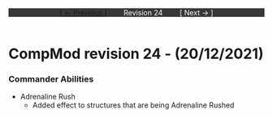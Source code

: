 <div style="width:100%;background-color:#373737;color:#FFFFFF;text-align:center">
<div style="display:inline-block;float:left;padding-left:20%">
<a href="revision23">
[ <- Previous ]
</a>
</div>
<div style="display:inline-block;">
Revision 24
</div>
<div style="display:inline-block;float:right;padding-right:20%">
[ Next -> ]
</div>
</div>

<br />

# CompMod revision 24 - (20/12/2021)

### Commander Abilities
* Adrenaline Rush
  * Added effect to structures that are being Adrenaline Rushed

<br/>

